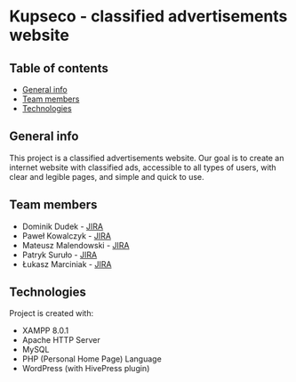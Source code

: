 # Kupseco - classified advertisements website

## Table of contents
* [General info](#general-info)
* [Team members](#team-members)
* [Technologies](#technologies)

## General info
This project is a classified advertisements website.
Our goal is to create an internet website with classified ads, accessible to all types of users, with clear and legible pages, and simple and quick to use.
	
## Team members
* Dominik Dudek - [JIRA](https://projektzespolowy-sklep.atlassian.net/issues/?jql=assignee%20in%20(5f847496ce2442006fdeecbd)%20AND%20project%20%3D%20PROJ%20order%20by%20created%20DESC&atlOrigin=eyJpIjoiNDA2YjU5MjlmNzk2NDgyZjhmMWFjMjkzOGQ4YmNlM2YiLCJwIjoiaiJ9)
* Paweł Kowalczyk - [JIRA](https://projektzespolowy-sklep.atlassian.net/issues/?jql=assignee%20in%20(5f84997e0c96130069922bfd)%20AND%20project%20%3D%20PROJ%20order%20by%20created%20DESC&atlOrigin=eyJpIjoiZjNhMTVmZDE5NTNiNDE1OTg3MGUwOGMwNTk0NDEwMTAiLCJwIjoiaiJ9)
* Mateusz Malendowski - [JIRA](https://projektzespolowy-sklep.atlassian.net/issues/?jql=assignee%20in%20(5f99e46981b2880078b9ee09)%20AND%20project%20%3D%20PROJ%20order%20by%20created%20DESC&atlOrigin=eyJpIjoiYmQyZTcxNWY3Y2EyNDJiNGE0MmEyOGVhMzJiMDhmMWIiLCJwIjoiaiJ9)
* Patryk Suruło - [JIRA](https://projektzespolowy-sklep.atlassian.net/issues/?jql=assignee%20in%20(5f8ff592a9d4b3006ffdca56)%20AND%20project%20%3D%20PROJ%20order%20by%20created%20DESC&atlOrigin=eyJpIjoiYTU3M2I2OGI1ZmEyNGVmNmE1YTFiNDM0ZjcxYmZkYzciLCJwIjoiaiJ9)
* Łukasz Marciniak - [JIRA](https://projektzespolowy-sklep.atlassian.net/issues/?jql=assignee%20in%20(5f99e46981b2880078b9ee09)%20AND%20project%20%3D%20PROJ%20order%20by%20created%20DESC&atlOrigin=eyJpIjoiYmQyZTcxNWY3Y2EyNDJiNGE0MmEyOGVhMzJiMDhmMWIiLCJwIjoiaiJ9)

## Technologies
Project is created with:
* XAMPP 8.0.1
* Apache HTTP Server
* MySQL
* PHP (Personal Home Page) Language
* WordPress (with HivePress plugin)
